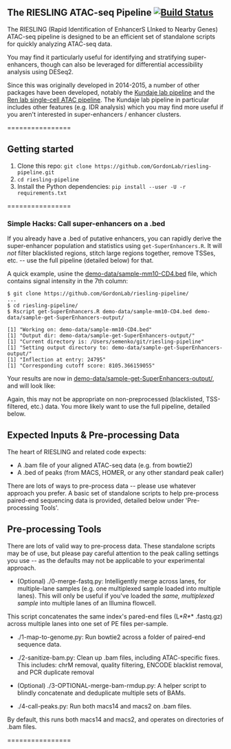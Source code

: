 ## The RIESLING ATAC-seq Pipeline [![Build Status](https://travis-ci.org/GordonLab/riesling-pipeline.svg?branch=master)](https://travis-ci.org/GordonLab/riesling-pipeline)

The RIESLING (Rapid Identification of EnhancerS LInked to Nearby Genes) ATAC-seq pipeline is designed to be an efficient set of standalone scripts for quickly analyzing ATAC-seq data.

You may find it particularly useful for identifying and stratifying super-enhancers, though can also be leveraged for differential accessibility analysis using DESeq2.

Since this was originally developed in 2014-2015, a number of other packages have been developed, notably the [Kundaje lab pipeline](https://github.com/kundajelab/atac_dnase_pipelines) and the [Ren lab single-cell ATAC pipeline](https://github.com/r3fang/scATAC). The Kundaje lab pipeline in particular includes other features (e.g. IDR analysis) which you may find more useful if you aren't interested in super-enhancers / enhancer clusters.

================

## Getting started
1. Clone this repo: `git clone https://github.com/GordonLab/riesling-pipeline.git`
2. `cd riesling-pipeline`
3. Install the Python dependencies: `pip install --user -U -r requirements.txt`

================

### Simple Hacks: Call super-enhancers on a .bed

If you already have a .bed of putative enhancers, you can rapidly derive the super-enhancer population and statistics using `get-SuperEnhancers.R`. It will *not* filter blacklisted regions, stitch large regions together, remove TSSes, etc. -- use the full pipeline (detailed below) for that.

A quick example, usine the [demo-data/sample-mm10-CD4.bed](demo-data/sample-mm10-CD4.bed) file, which contains signal intensity in the 7th column:

```
$ git clone https://github.com/GordonLab/riesling-pipeline/
...
$ cd riesling-pipeline/
$ Rscript get-SuperEnhancers.R demo-data/sample-mm10-CD4.bed demo-data/sample-get-SuperEnhancers-output/

[1] "Working on: demo-data/sample-mm10-CD4.bed"
[1] "Output dir: demo-data/sample-get-SuperEnhancers-output/"
[1] "Current directory is: /Users/semenko/git/riesling-pipeline"
[1] "Setting output directory to: demo-data/sample-get-SuperEnhancers-output/"
[1] "Inflection at entry: 24795"
[1] "Corresponding cutoff score: 8105.366159055"
```

Your results are now in [demo-data/sample-get-SuperEnhancers-output/](demo-data/sample-get-SuperEnhancers-output/), and will look like:



Again, this may not be appropriate on non-preprocessed (blacklisted, TSS-filtered, etc.) data. You more likely want to use the full pipeline, detailed below.



<!---
# A Working Example

** (Coming soon) **
--->

## Expected Inputs & Pre-processing Data

The heart of RIESLING and related code expects:

* A .bam file of your aligned ATAC-seq data (e.g. from bowtie2)
* A .bed of peaks (from MACS, HOMER, or any other standard peak caller)

There are lots of ways to pre-process data -- please use whatever approach you prefer. A basic set of standalone
scripts to help pre-process paired-end sequencing data is provided, detailed below under 'Pre-processing Tools'.

<!---
## Calling Super-Enhancers, Stretch Enhancers, and more

** (Full example coming soon) **

## Differential Accessibility Analyses (e.g. with DESeq2)

** (Full example coming soon) **
*/
-->

## Pre-processing Tools

There are lots of valid way to pre-process data. These standalone scripts may be of use, but please pay careful attention
to the peak calling settings you use -- as the defaults may not be applicable to your experimental approach.


* (Optional) ./0-merge-fastq.py: Intelligently merge across lanes, for multiple-lane samples (e.g. one multiplexed sample loaded into multiple lanes).
This will only be useful if you've loaded the *same, multiplexed sample* into multiple lanes of an Illumina flowcell.

This script concatenates the same index's pared-end files (L*_R*_* .fastq.gz) across multiple lanes into one set of PE files per-sample.


* ./1-map-to-genome.py: Run bowtie2 across a folder of paired-end sequence data.

* ./2-sanitize-bam.py: Clean up .bam files, including ATAC-specific fixes.
This includes: chrM removal, quality filtering, ENCODE blacklist removal, and PCR duplicate removal

* (Optional) ./3-OPTIONAL-merge-bam-rmdup.py: A helper script to blindly concatenate and deduplicate multiple sets of BAMs.

* ./4-call-peaks.py: Run both macs14 and macs2 on .bam files.

By default, this runs both macs14 and macs2, and operates on directories of .bam files.

================
